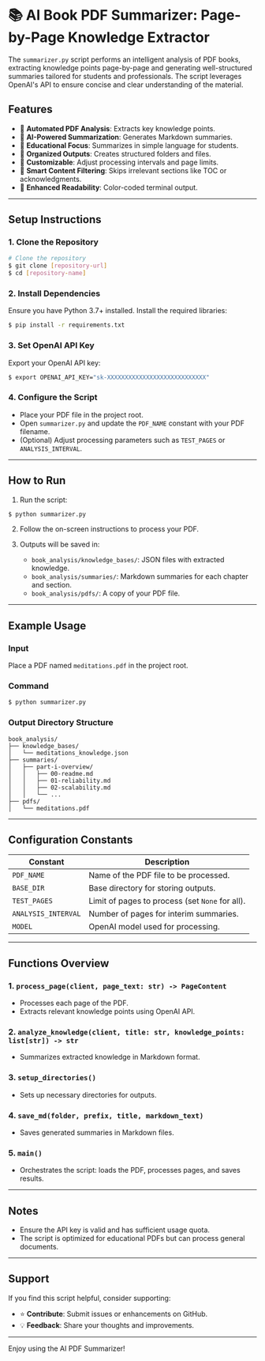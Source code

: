 # 📚 AI Book PDF Summarizer: Page-by-Page Knowledge Extractor

The `summarizer.py` script performs an intelligent analysis of PDF books, extracting knowledge points page-by-page and generating well-structured summaries tailored for students and professionals. The script leverages OpenAI's API to ensure concise and clear understanding of the material.

## Features

- 📖 **Automated PDF Analysis**: Extracts key knowledge points.
- 🤖 **AI-Powered Summarization**: Generates Markdown summaries.
- 🎯 **Educational Focus**: Summarizes in simple language for students.
- 📂 **Organized Outputs**: Creates structured folders and files.
- 📝 **Customizable**: Adjust processing intervals and page limits.
- 🌟 **Smart Content Filtering**: Skips irrelevant sections like TOC or acknowledgments.
- 🎨 **Enhanced Readability**: Color-coded terminal output.

---

## Setup Instructions

### 1. Clone the Repository
```bash
# Clone the repository
$ git clone [repository-url]
$ cd [repository-name]
```

### 2. Install Dependencies
Ensure you have Python 3.7+ installed. Install the required libraries:
```bash
$ pip install -r requirements.txt
```

### 3. Set OpenAI API Key
Export your OpenAI API key:
```bash
$ export OPENAI_API_KEY="sk-XXXXXXXXXXXXXXXXXXXXXXXXXXXX"
```

### 4. Configure the Script
- Place your PDF file in the project root.
- Open `summarizer.py` and update the `PDF_NAME` constant with your PDF filename.
- (Optional) Adjust processing parameters such as `TEST_PAGES` or `ANALYSIS_INTERVAL`.

---

## How to Run

1. Run the script:
```bash
$ python summarizer.py
```

2. Follow the on-screen instructions to process your PDF.

3. Outputs will be saved in:
   - `book_analysis/knowledge_bases/`: JSON files with extracted knowledge.
   - `book_analysis/summaries/`: Markdown summaries for each chapter and section.
   - `book_analysis/pdfs/`: A copy of your PDF file.

---

## Example Usage

### Input
Place a PDF named `meditations.pdf` in the project root.

### Command
```bash
$ python summarizer.py
```

### Output Directory Structure
```
book_analysis/
├── knowledge_bases/
│   └── meditations_knowledge.json
├── summaries/
│   ├── part-i-overview/
│   │   ├── 00-readme.md
│   │   ├── 01-reliability.md
│   │   ├── 02-scalability.md
│   │   └── ...
├── pdfs/
│   └── meditations.pdf
```

---

## Configuration Constants

| Constant            | Description                                      |
|---------------------|--------------------------------------------------|
| `PDF_NAME`          | Name of the PDF file to be processed.            |
| `BASE_DIR`          | Base directory for storing outputs.              |
| `TEST_PAGES`        | Limit of pages to process (set `None` for all).  |
| `ANALYSIS_INTERVAL` | Number of pages for interim summaries.           |
| `MODEL`             | OpenAI model used for processing.                |

---

## Functions Overview

### 1. `process_page(client, page_text: str) -> PageContent`
- Processes each page of the PDF.
- Extracts relevant knowledge points using OpenAI API.

### 2. `analyze_knowledge(client, title: str, knowledge_points: list[str]) -> str`
- Summarizes extracted knowledge in Markdown format.

### 3. `setup_directories()`
- Sets up necessary directories for outputs.

### 4. `save_md(folder, prefix, title, markdown_text)`
- Saves generated summaries in Markdown files.

### 5. `main()`
- Orchestrates the script: loads the PDF, processes pages, and saves results.

---

## Notes

- Ensure the API key is valid and has sufficient usage quota.
- The script is optimized for educational PDFs but can process general documents.

---

## Support

If you find this script helpful, consider supporting:

- ⭐ **Contribute**: Submit issues or enhancements on GitHub.
- 💡 **Feedback**: Share your thoughts and improvements.

---

Enjoy using the AI PDF Summarizer!

